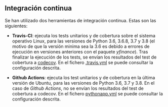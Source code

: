 ## Integración continua

Se han utilizado dos herramientas de integración continua. Estas son las siguientes:

* **Travis-CI**: ejecuta los tests unitarios y de cobertura sobre el sistema operativo Linux, para las versiones de Python 3.6, 3.6.8, 3.7 y 3.8 (el motivo de que la versión minima sea la 3.6 es debido a errores de ejecución en versiones anteriores con el paquete *yfinance*).  Tras finalizar la ejecución de los tests, se envían los resultados del test de cobertura a [codecov](https://codecov.io/gh/Solano96/CC-Project-Trading). En el fichero [.travis.yml](https://github.com/Solano96/CC-Project-Trading/blob/master/.travis.yml) se puede consultar la configuración descrita.

* **Github Actions**: ejecuta los test unitarios y de cobertura en la última versión de Ubuntu, para las versiones de Python 3.6, 3.7 y 3.8. En el caso de *Github Actions*, no se envían los resultados del test de cobertura a codecov. En el fichero [pythonapp.yml](https://github.com/Solano96/CC-Project-Trading/blob/master/.github/workflows/pythonapp.yml) se puede consultar la configuración descrita.
